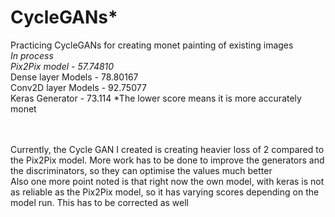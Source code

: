 # CycleGANs*
Practicing CycleGANs for creating monet painting of existing images <br/>
*In process
<br/> Pix2Pix model - 57.74810*
<br/> Dense layer Models - 78.80167
<br/> Conv2D layer Models - 92.75077
<br/> Keras Generator - 73.114
*The lower score means it is more accurately monet

<br/><br/>
Currently, the Cycle GAN I created is creating heavier loss of 2 compared to the Pix2Pix model. More work has to be done to improve the generators and the discriminators, so they can optimise the values much better
<br/>
Also one more point noted is that right now the own model, with keras is not as reliable as the Pix2Pix model, so it has varying scores depending on the model run. This has to be corrected as well
